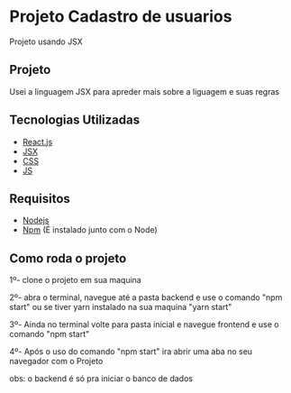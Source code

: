 # Projeto Cadastro de usuarios
Projeto usando JSX

## Projeto
Usei a linguagem JSX para apreder mais sobre a liguagem e suas regras

## Tecnologias Utilizadas

* [React.js](https://pt-br.reactjs.org/)
* [JSX](https://pt-br.reactjs.org/docs/introducing-jsx.html)
* [CSS](https://developer.mozilla.org/pt-BR/docs/Web/CSS)
* [JS](https://developer.mozilla.org/pt-BR/docs/Web/JavaScript)

## Requisitos
* [Nodejs](https://nodejs.org/en/)
* [Npm](https://www.npmjs.com/) (É instalado junto com o Node)

## Como roda o projeto
1º- clone o projeto em sua maquina

2º- abra o terminal, navegue até a pasta backend e use o comando "npm start" ou se tiver yarn instalado na sua maquina "yarn start"

3º- Ainda no terminal volte para pasta inicial e navegue frontend e use o comando "npm start"

4º- Após o uso do comando "npm start" ira abrir uma aba no seu navegador com o Projeto

obs: o backend é só pra iniciar o banco de dados



